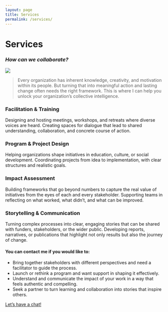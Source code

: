 ```yaml
---
layout: page
title: Services
permalink: /services/
---
```


# Services
### _How can we collaborate?_
![](https://cigdemtongal.github.io/services.png)
>Every organization has inherent knowledge, creativity, and motivation within its people. But turning that into meaningful action and lasting change often needs the right framework. This is where I can help you unlock your organization’s collective intelligence.

### Facilitation & Training
Designing and hosting meetings, workshops, and retreats where diverse voices are heard.
Creating spaces for dialogue that lead to shared understanding, collaboration, and concrete course of action.
### Program & Project Design
Helping organizations shape initiatives in education, culture, or social development.
Coordinating projects from idea to implementation, with clear structures and realistic goals.
### Impact Assessment
Building frameworks that go beyond numbers to capture the real value of initiatives from the eyes of each and every stakeholder.
Supporting teams in reflecting on what worked, what didn’t, and what can be improved.
### Storytelling & Communication
Turning complex processes into clear, engaging stories that can be shared with funders, stakeholders, or the wider public.
Developing reports, narratives, or publications that highlight not only results but also the journey of change.

#### You can contact me if you would like to:
- Bring together stakeholders with different perspectives and need a facilitator to guide the process.
- Launch or rethink a program and want support in shaping it effectively.
- Understand and communicate the impact of your work in a way that feels authentic and compelling.
- Seek a partner to turn learning and collaboration into stories that inspire others.

[Let’s have a chat!](#)
   
